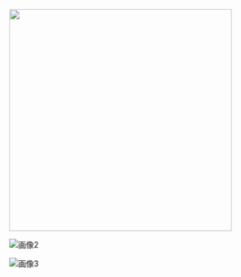 
<img src="http://i.imgur.com/WapFPK4.png" width="400px">

![画像2](http://i.imgur.com/5hrRuSm.png)

![画像3](http://i.imgur.com/2tVqIT4.png)
